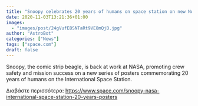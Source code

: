 ```yaml
---
title: "Snoopy celebrates 20 years of humans on space station on new NASA posters"
date: 2020-11-03T13:21:36+01:00
images:
  - "images/post/24gVufE8SNTaRt9VE8mQjB.jpg"
author: "AstroBot"
categories: ["News"]
tags: ["space.com"]
draft: false
---
```


Snoopy, the comic strip beagle, is back at work at NASA, promoting crew safety and mission success on a new series of posters commemorating 20 years of humans on the International Space Station. 

Διαβάστε περισσότερα: https://www.space.com/snoopy-nasa-international-space-station-20-years-posters
